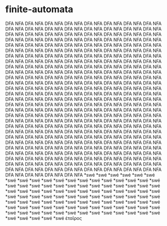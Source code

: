 # finite-automata
DFA NFA DFA NFA DFA NFA DFA NFA DFA NFA DFA NFA DFA NFA DFA NFA DFA NFA DFA NFA DFA NFA DFA NFA DFA NFA DFA NFA DFA NFA DFA NFA DFA NFA DFA NFA DFA NFA DFA NFA DFA NFA DFA NFA DFA NFA DFA NFA DFA NFA DFA NFA DFA NFA DFA NFA DFA NFA DFA NFA DFA NFA DFA NFA DFA NFA DFA NFA DFA NFA DFA NFA DFA NFA DFA NFA DFA NFA DFA NFA DFA NFA DFA NFA DFA NFA DFA NFA DFA NFA DFA NFA DFA NFA DFA NFA DFA NFA DFA NFA DFA NFA DFA NFA DFA NFA DFA NFA DFA NFA DFA NFA DFA NFA DFA NFA DFA NFA DFA NFA DFA NFA DFA NFA DFA NFA DFA NFA DFA NFA DFA NFA DFA NFA DFA NFA DFA NFA DFA NFA DFA NFA DFA NFA DFA NFA DFA NFA DFA NFA DFA NFA DFA NFA DFA NFA DFA NFA DFA NFA DFA NFA DFA NFA DFA NFA DFA NFA DFA NFA DFA NFA DFA NFA DFA NFA DFA NFA DFA NFA DFA NFA DFA NFA DFA NFA DFA NFA DFA NFA DFA NFA DFA NFA DFA NFA DFA NFA DFA NFA DFA NFA DFA NFA DFA NFA DFA NFA DFA NFA DFA NFA DFA NFA DFA NFA DFA NFA DFA NFA DFA NFA DFA NFA DFA NFA DFA NFA DFA NFA DFA NFA DFA NFA DFA NFA DFA NFA DFA NFA DFA NFA DFA NFA DFA NFA DFA NFA DFA NFA DFA NFA DFA NFA DFA NFA DFA NFA DFA NFA DFA NFA DFA NFA DFA NFA DFA NFA DFA NFA DFA NFA DFA NFA DFA NFA DFA NFA DFA NFA DFA NFA DFA NFA DFA NFA DFA NFA DFA NFA DFA NFA DFA NFA DFA NFA DFA NFA DFA NFA DFA NFA DFA NFA DFA NFA DFA NFA DFA NFA DFA NFA DFA NFA DFA NFA DFA NFA DFA NFA DFA NFA DFA NFA DFA NFA DFA NFA DFA NFA DFA NFA DFA NFA DFA NFA DFA NFA DFA NFA DFA NFA DFA NFA DFA NFA DFA NFA DFA NFA DFA NFA DFA NFA DFA NFA DFA NFA DFA NFA DFA NFA DFA NFA DFA NFA DFA NFA DFA NFA DFA NFA DFA NFA DFA NFA DFA NFA DFA NFA DFA NFA DFA NFA DFA NFA DFA NFA DFA NFA DFA NFA DFA NFA DFA NFA DFA NFA DFA NFA DFA NFA DFA NFA DFA NFA DFA NFA DFA NFA DFA NFA DFA NFA DFA NFA DFA NFA DFA NFA DFA NFA DFA NFA DFA NFA DFA NFA DFA NFA DFA NFA DFA NFA DFA NFA DFA NFA DFA NFA DFA NFA DFA NFA DFA NFA DFA NFA DFA NFA DFA NFA DFA NFA DFA  NFA *swé *swé *swé *swé *swé *swé *swé *swé *swé *swé *swé *swé *swé *swé *swé *swé *swé *swé *swé *swé *swé *swé *swé *swé *swé *swé *swé *swé *swé *swé *swé *swé *swé *swé *swé *swé *swé *swé *swé *swé *swé *swé *swé *swé *swé *swé *swé *swé *swé *swé *swé *swé *swé *swé *swé *swé *swé *swé *swé *swé *swé *swé *swé *swé *swé *swé *swé *swé *swé *swé *swé *swé *swé *swé *swé *swé *swé *swé *swé *swé *swé *swé *swé *swé *swé *swé *swé *swé *swé *swé *swé *swé *swé *swé *swé *swé *swé *swé *swé *swé *swé *swé ἑταῖρος
